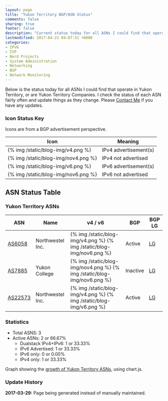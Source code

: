 ```yaml
---
layout: page
title: "Yukon Territory BGP/ASN Status"
comments: false
sharing: true
footer: false
description: "Current status today for all ASNs I could find that operate in Yukon Territory, or are Yukon Territory Companies."
lastmodified: 2017-04-21 04:07:51 +0000
categories:
- IPv6
- ISP
- Nerd Projects
- System Administration
- Networking
- BGP
- Network Monitoring
---
```

Below is the status today for all ASNs I could find that operate in Yukon Territory, or are Yukon Territory Companies. I check the status of each ASN fairly often and update things as they change. Please [Contact Me](/contact/) if you have any updates.

### Icon Status Key

Icons are from a BGP advertisement perspective.

Icon | Meaning
---- | -------
{% img /static/blog-img/v4.png %} | IPv4 advertisement(s)
{% img /static/blog-img/nov4.png %} | IPv4 not advertised
{% img /static/blog-img/v6.png %} | IPv6 advertisement(s)
{% img /static/blog-img/nov6.png %} | IPv6 not advertised

## ASN Status Table

### Yukon Territory ASNs

ASN | Name | v4 / v6 | BGP | BGP LG
--- | ---- | ------- | --- | ------
[AS6058](https://stat.ripe.net/AS6058) | Northwestel Inc. | {% img /static/blog-img/v4.png %} {% img /static/blog-img/nov6.png %} | Active | [LG](http://lg.hextet.net/cgi-bin/bgplg?cmd=show+ip+bgp+source-as&req=6058)
[AS7885](https://stat.ripe.net/AS7885) | Yukon College | {% img /static/blog-img/nov4.png %} {% img /static/blog-img/nov6.png %} | Inactive | [LG](http://lg.hextet.net/cgi-bin/bgplg?cmd=show+ip+bgp+source-as&req=7885)
[AS22573](https://stat.ripe.net/AS22573) | Northwestel Inc. | {% img /static/blog-img/v4.png %} {% img /static/blog-img/v6.png %} | Active | [LG](http://lg.hextet.net/cgi-bin/bgplg?cmd=show+ip+bgp+source-as&req=22573)

### Statistics

* Total ASNS: 3
* Active ASNs: 2 or 66.67%
  * Dualstack IPv4+IPv6: 1 or 33.33%
  * IPv6 Advertised: 1 or 33.33%
  * IPv6 only: 0 or 0.00%
  * IPv4 only: 1 or 33.33%

Graph showing the [growth of Yukon Territory ASNs](/bgp/yt/asns/), using chart.js.

### Update History

**2017-03-29:** Page being generated instead of manually maintained.
